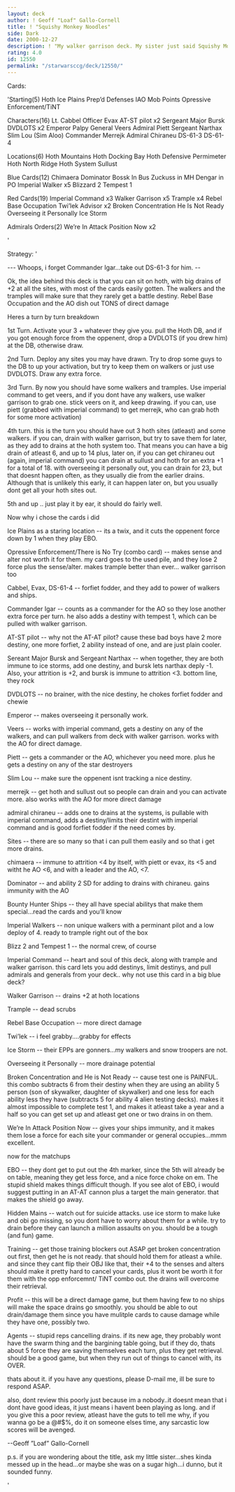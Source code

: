 ```yaml
---
layout: deck
author: ! Geoff "Loaf" Gallo-Cornell
title: ! "Squishy Monkey Noodles"
side: Dark
date: 2000-12-27
description: ! "My walker garrison deck. My sister just said Squishy Monkey Noodles so i named it that."
rating: 4.0
id: 12550
permalink: "/starwarsccg/deck/12550/"
---
```

Cards: 

'Starting(5)
Hoth Ice Plains
Prep’d Defenses
IAO
Mob Points
Opressive Enforcement/TiNT

Characters(16)
Lt. Cabbel
Officer Evax
AT-ST pilot x2
Sergeant Major Bursk
DVDLOTS x2
Emperor Palpy
General Veers
Admiral Piett
Sergeant Narthax
Slim Lou (Sim Aloo)
Commander Merrejk
Admiral Chiraneu
DS-61-3
DS-61-4

Locations(6)
Hoth Mountains
Hoth Docking Bay
Hoth Defensive Permimeter
Hoth North Ridge
Hoth System
Sullust

Blue Cards(12)
Chimaera
Dominator
Bossk In Bus
Zuckuss in MH
Dengar in PO
Imperial Walker x5
Blizzard 2
Tempest 1

Red Cards(19)
Imperial Command x3
Walker Garrison x5
Trample x4
Rebel Base Occupation
Twi’lek Advisor x2
Broken Concentration
He Is Not Ready
Overseeing it Personally
Ice Storm

Admirals Orders(2)
We’re In Attack Position Now x2





'

Strategy: '

--- Whoops, i forget Commander Igar...take out DS-61-3 for him. --

Ok, the idea behind this deck is that you can sit on hoth, with big drains of +2 at all the sites, with most of the cards easily gotten. The walkers and the tramples will make sure that they rarely get a battle destiny. Rebel Base Occupation and the AO dish out TONS of direct damage

Heres a turn by turn breakdown


1st Turn. Activate your 3 + whatever they give you. pull the Hoth DB, and if you got enough force from the oppenent, drop a DVDLOTS (if you drew him) at the DB, otherwise draw.

2nd Turn. Deploy any sites you may have drawn. Try to drop some guys to the DB to up your activation, but try to keep them on walkers or just use DVDLOTS. Draw any extra force.

3rd Turn. By now you should have some walkers and tramples. Use imperial command to get veers, and if you dont have any walkers, use walker garrison to grab one. stick veers on it, and keep drawing. if you can, use piett (grabbed with imperial command) to get merrejk, who can grab hoth for some more activation)

4th turn. this is the turn you should have out 3 hoth sites (atleast) and some walkers. if you can, drain with walker garrison, but try to save them for later, as they add to drains at the hoth system too. That means you can have a big drain of atleast 6, and up to 14 plus, later on, if you can get chiraneu out (again, imperial command) you can drain at sullust and hoth for an extra +1 for a total of 18. with overseeing it personally out, you can drain for 23, but that doesnt happen often, as they usually die from the earlier drains. Although that is unlikely this early, it can happen later on, but you usually dont get all your hoth sites out.

5th and up .. just play it by ear, it should do fairly well.

Now why i chose the cards i did


Ice Plains as a staring location -- its a twix, and it cuts the oppenent force down by 1 when they play EBO.

Opressive Enforcement/There is No Try (combo card) -- makes sense and alter not worth it for them. my card goes to the used pile, and they lose 2 force plus the sense/alter. makes trample better than ever... walker garrison too

Cabbel, Evax, DS-61-4 -- forfiet fodder, and they add to power of walkers and ships.

Commander Igar -- counts as a commander for the AO so they lose another extra force per turn. he also adds a destiny with tempest 1, which can be pulled with walker garrison.

AT-ST pilot -- why not the AT-AT pilot? cause these bad boys have 2 more destiny, one more forfiet, 2 ability instead of one, and are just plain cooler.

Sereant Major Bursk and Sergeant Narthax -- when together, they are both immune to ice storms, add one destiny, and bursk lets narthax deply -1. Also, your attrition is +2, and bursk is immune to attrition <3. bottom line, they rock

DVDLOTS -- no brainer, with the nice destiny, he chokes forfiet fodder and chewie

Emperor -- makes overseeing it personally work.

Veers -- works with imperial command, gets a destiny on any of the walkers, and can pull walkers from deck with walker garrison. works with the AO for direct damage.

Piett -- gets a commander or the AO, whichever you need more. plus he gets a destiny on any of the star destroyers

Slim Lou -- make sure the oppenent isnt tracking a nice destiny.

merrejk -- get hoth and sullust out so people can drain and you can activate more. also works with the AO for more direct damage

admiral chiraneu -- adds one to drains at the systems, is pullable with imperial command, adds a destiny/limits their destint with imperial command and is good forfiet fodder if the need comes by.

Sites -- there are so many so that i can pull them easily and so that i get more drains.

chimaera -- immune to attrition <4 by itself, with piett or evax, its <5 and witht he AO <6, and with a leader and the AO, <7.

Dominator -- and ability 2 SD for adding to drains with chiraneu. gains immunity with the AO

Bounty Hunter Ships -- they all have special abilitys that make them special...read the cards and you’ll know

Imperial Walkers -- non unique walkers with a perminant pilot and a low deploy of 4. ready to trample right out of the box

Blizz 2 and Tempest 1 -- the normal crew, of course

Imperial Command -- heart and soul of this deck, along with trample and walker garrison. this card lets you add destinys, limit destinys, and pull admirals and generals from your deck.. why not use this card in a big blue deck?

Walker Garrison -- drains +2 at hoth locations

Trample -- dead scrubs

Rebel Base Occupation -- more direct damage

Twi’lek -- i feel grabby....grabby for effects

Ice Storm -- their EPPs are gonners...my walkers and snow troopers are not.

Overseeing it Personally -- more drainage potential

Broken Concentration and He is Not Ready -- cause test one is PAINFUL. this combo subtracts 6 from their destiny when they are using an ability 5 person (son of skywalker, daughter of skywalker) and one less for each ability less they have (subtracts 5 for ability 4 alien testing decks). makes it almost impossible to complete test 1, and makes it atleast take a year and a half so you can get set up and atleast get one or two drains in on them.

We’re In Attack Position Now -- gives your ships immunity, and it makes them lose a force for each site your commander or general occupies...mmm excellent.

now for the matchups

EBO -- they dont get to put out the 4th marker, since the 5th will already be on table, meaning they get less force, and a nice force choke on em. The stupid shield makes things difficult though. If you see alot of EBO, i would suggest putting in an AT-AT cannon plus a target the main generator. that makes the shield go away.

Hidden Mains -- watch out for suicide attacks. use ice storm to make luke and obi go missing, so you dont have to worry about them for a while. try to drain before they can launch a million assaults on you. should be a tough (and fun) game.

Training -- get those training blockers out ASAP get broken concentration out first, then get he is not ready. that should hold them for atleast a while. and since they cant flip their OBJ like that, their +4 to the senses and alters should make it pretty hard to cancel your cards, plus it wont be worth it for them with the opp enforcemnt/ TiNT combo out. the drains will overcome their retrieval.

Profit -- this will be a direct damage game, but them having few to no ships will make the space drains go smoothly. you should be able to out drain/damage them since you have mulitple cards to cause damage while they have one, possibly two.

Agents -- stupid reps cancelling drains. if its new age, they probably wont have the swarm thing and the bargining table going, but if they do, thats about 5 force they are saving themselves each turn, plus they get retrieval. should be a good game, but when they run out of things to cancel with, its OVER.

thats about it. if you have any questions, please D-mail me, ill be sure to respond ASAP.

also, dont review this poorly just because im a nobody..it doesnt mean that i dont have good ideas, it just means i havent been playing as long. and if you give this a poor review, atleast have the guts to tell me why, if you wanna go be a @#$%, do it on someone elses time, any sarcastic low scores will be avenged.

--Geoff ”Loaf” Gallo-Cornell

p.s. if you are wondering about the title, ask my little sister...shes kinda messed up in the head...or maybe she was on a sugar high...i dunno, but it sounded funny.







'
